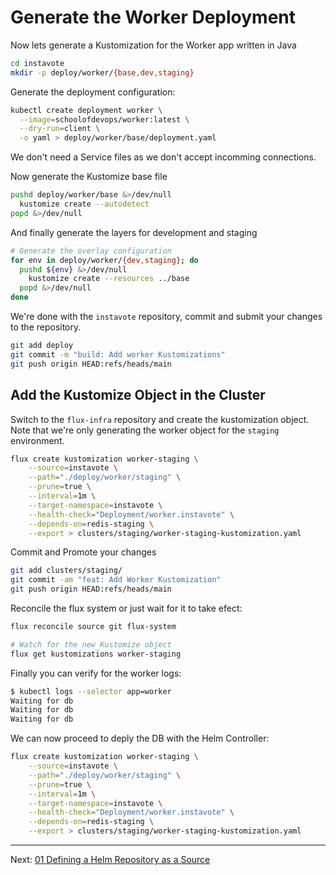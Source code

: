 # Generate the Worker Deployment

Now lets generate a Kustomization for the Worker app written in Java

```sh
cd instavote
mkdir -p deploy/worker/{base,dev,staging}
```

Generate the deployment configuration:

```sh
kubectl create deployment worker \
  --image=schoolofdevops/worker:latest \
  --dry-run=client \
  -o yaml > deploy/worker/base/deployment.yaml
```

We don't need a Service files as we don't accept incomming connections.


Now generate the Kustomize base file

```sh
pushd deploy/worker/base &>/dev/null
  kustomize create --autodetect
popd &>/dev/null
```

And finally generate the layers for development and staging

```sh
# Generate the overlay configuration
for env in deploy/worker/{dev,staging}; do
  pushd ${env} &>/dev/null
    kustomize create --resources ../base
  popd &>/dev/null
done
```

We're done with the `instavote` repository, commit and submit your changes to the repository.


```sh
git add deploy
git commit -m "build: Add worker Kustomizations"
git push origin HEAD:refs/heads/main
```

## Add the Kustomize Object in the Cluster


Switch to the `flux-infra` repository and create the kustomization object. Note
that we're only generating the worker object for the `staging` environment.

```sh
flux create kustomization worker-staging \
    --source=instavote \
    --path="./deploy/worker/staging" \
    --prune=true \
    --interval=1m \
    --target-namespace=instavote \
    --health-check="Deployment/worker.instavote" \
    --depends-on=redis-staging \
    --export > clusters/staging/worker-staging-kustomization.yaml
```

Commit and Promote your changes
```sh
git add clusters/staging/
git commit -am "feat: Add Worker Kustomization"
git push origin HEAD:refs/heads/main
```

Reconcile the flux system or just wait for it to take efect:

```sh
flux reconcile source git flux-system

# Watch for the new Kustomize object
flux get kustomizations worker-staging
```

Finally you can verify for the worker logs:
```sh
$ kubectl logs --selector app=worker
Waiting for db
Waiting for db
Waiting for db
```

We can now proceed to deply the DB with the Helm Controller:

```sh
flux create kustomization worker-staging \
    --source=instavote \
    --path="./deploy/worker/staging" \
    --prune=true \
    --interval=1m \
    --target-namespace=instavote \
    --health-check="Deployment/worker.instavote" \
    --depends-on=redis-staging \
    --export > clusters/staging/worker-staging-kustomization.yaml
```

---
Next: [01 Defining a Helm Repository as a Source](../03-Deploy-Helm-Charts-with-Flux/01-Defining-a-Helm-Repository-as-a-Source.md)
